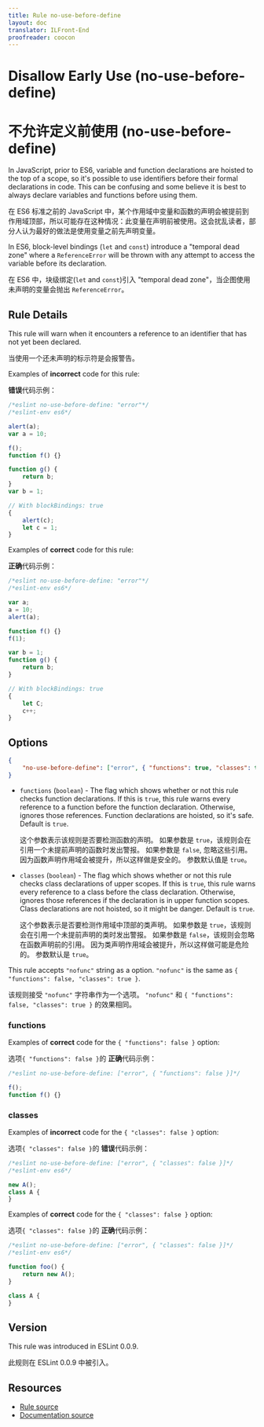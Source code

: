 ```yaml
---
title: Rule no-use-before-define
layout: doc
translator: ILFront-End
proofreader: coocon 
---
```

<!-- Note: No pull requests accepted for this file. See README.md in the root directory for details. -->

# Disallow Early Use (no-use-before-define)

# 不允许定义前使用 (no-use-before-define)

In JavaScript, prior to ES6, variable and function declarations are hoisted to the top of a scope, so it's possible to use identifiers before their formal declarations in code. This can be confusing and some believe it is best to always declare variables and functions before using them.

在 ES6 标准之前的 JavaScript 中，某个作用域中变量和函数的声明会被提前到作用域顶部，所以可能存在这种情况：此变量在声明前被使用。这会扰乱读者，部分人认为最好的做法是使用变量之前先声明变量。

In ES6, block-level bindings (`let` and `const`) introduce a "temporal dead zone" where a `ReferenceError` will be thrown with any attempt to access the variable before its declaration.

在 ES6 中，块级绑定(`let` and `const`)引入 "temporal dead zone"，当企图使用未声明的变量会抛出 `ReferenceError`。

## Rule Details

This rule will warn when it encounters a reference to an identifier that has not yet been declared.

当使用一个还未声明的标示符是会报警告。

Examples of **incorrect** code for this rule:

**错误**代码示例：

```js
/*eslint no-use-before-define: "error"*/
/*eslint-env es6*/

alert(a);
var a = 10;

f();
function f() {}

function g() {
    return b;
}
var b = 1;

// With blockBindings: true
{
    alert(c);
    let c = 1;
}
```

Examples of **correct** code for this rule:

**正确**代码示例：

```js
/*eslint no-use-before-define: "error"*/
/*eslint-env es6*/

var a;
a = 10;
alert(a);

function f() {}
f(1);

var b = 1;
function g() {
    return b;
}

// With blockBindings: true
{
    let C;
    c++;
}
```

## Options

```json
{
    "no-use-before-define": ["error", { "functions": true, "classes": true }]
}
```

* `functions` (`boolean`) -
  The flag which shows whether or not this rule checks function declarations.
  If this is `true`, this rule warns every reference to a function before the function declaration.
  Otherwise, ignores those references.
  Function declarations are hoisted, so it's safe.
  Default is `true`.
  
  这个参数表示该规则是否要检测函数的声明。
  如果参数是 `true`，该规则会在引用一个未提前声明的函数时发出警报。
  如果参数是 `false`, 忽略这些引用。
  因为函数声明作用域会被提升，所以这样做是安全的。
  参数默认值是 `true`。

* `classes` (`boolean`) -
  The flag which shows whether or not this rule checks class declarations of upper scopes.
  If this is `true`, this rule warns every reference to a class before the class declaration.
  Otherwise, ignores those references if the declaration is in upper function scopes.
  Class declarations are not hoisted, so it might be danger.
  Default is `true`.
  
  这个参数表示是否要检测作用域中顶部的类声明。
  如果参数是 `true`，该规则会在引用一个未提前声明的类时发出警报。
  如果参数是 `false`，该规则会忽略在函数声明前的引用。
  因为类声明作用域会被提升，所以这样做可能是危险的。
  参数默认是 `true`。

This rule accepts `"nofunc"` string as a option.
`"nofunc"` is the same as `{ "functions": false, "classes": true }`.

该规则接受 `"nofunc"` 字符串作为一个选项。
`"nofunc"` 和 `{ "functions": false, "classes": true }` 的效果相同。

### functions

Examples of **correct** code for the `{ "functions": false }` option:

选项`{ "functions": false }`的 **正确**代码示例：

```js
/*eslint no-use-before-define: ["error", { "functions": false }]*/

f();
function f() {}
```

### classes

Examples of **incorrect** code for the `{ "classes": false }` option:

选项`{ "classes": false }`的 **错误**代码示例：

```js
/*eslint no-use-before-define: ["error", { "classes": false }]*/
/*eslint-env es6*/

new A();
class A {
}
```

Examples of **correct** code for the `{ "classes": false }` option:

选项`{ "classes": false }`的 **正确**代码示例：

```js
/*eslint no-use-before-define: ["error", { "classes": false }]*/
/*eslint-env es6*/

function foo() {
    return new A();
}

class A {
}
```

## Version

This rule was introduced in ESLint 0.0.9.

此规则在 ESLint 0.0.9 中被引入。

## Resources

* [Rule source](https://github.com/eslint/eslint/tree/master/lib/rules/no-use-before-define.js)
* [Documentation source](https://github.com/eslint/eslint/tree/master/docs/rules/no-use-before-define.md)

